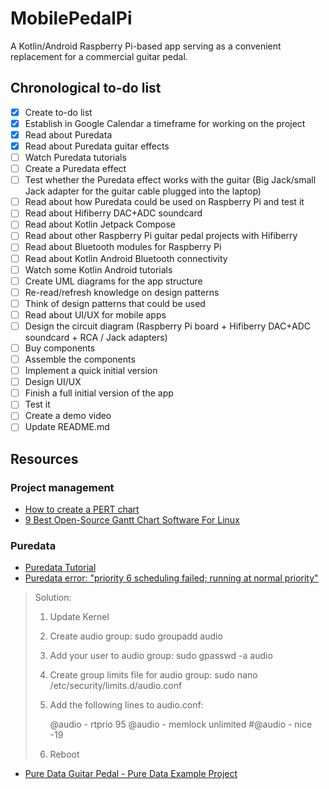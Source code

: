 # MobilePedalPi
A Kotlin/Android Raspberry Pi-based app serving as a convenient replacement for a commercial guitar pedal. 

## Chronological to-do list
- [X] Create to-do list
- [X] Establish in Google Calendar a timeframe for working on the project
- [X] Read about Puredata
- [X] Read about Puredata guitar effects
- [ ] Watch Puredata tutorials
- [ ] Create a Puredata effect
- [ ] Test whether the Puredata effect works with the guitar (Big Jack/small Jack adapter for the guitar cable plugged into the laptop)
- [ ] Read about how Puredata could be used on Raspberry Pi and test it
- [ ] Read about Hifiberry DAC+ADC soundcard
- [ ] Read about Kotlin Jetpack Compose
- [ ] Read about other Raspberry Pi guitar pedal projects with Hifiberry
- [ ] Read about Bluetooth modules for Raspberry Pi
- [ ] Read about Kotlin Android Bluetooth connectivity
- [ ] Watch some Kotlin Android tutorials
- [ ] Create UML diagrams for the app structure
- [ ] Re-read/refresh knowledge on design patterns
- [ ] Think of design patterns that could be used
- [ ] Read about UI/UX for mobile apps
- [ ] Design the circuit diagram (Raspberry Pi board + Hifiberry DAC+ADC soundcard + RCA / Jack adapters)
- [ ] Buy components
- [ ] Assemble the components
- [ ] Implement a quick initial version
- [ ] Design UI/UX
- [ ] Finish a full initial version of the app
- [ ] Test it
- [ ] Create a demo video
- [ ] Update README.md

## Resources

### Project management
- [How to create a PERT chart](https://asana.com/resources/pert-chart)
- [9 Best Open-Source Gantt Chart Software For Linux](https://itsfoss.com/open-source-gantt-chart/) 

### Puredata
- [Puredata Tutorial](https://puredata.info/docs/StartHere/)
- [Puredata error: "priority 6 scheduling failed; running at normal priority"](https://www.reddit.com/r/puredata/comments/88uwyo/installing_pd_for_linux_mint_18/)
> Solution:
>	1. Update Kernel    
>	2. Create audio group: sudo groupadd audio
>	3. Add your user to audio group: sudo gpasswd -a <username> audio
>	4. Create group limits file for audio group: sudo nano /etc/security/limits.d/audio.conf
>	5. Add the following lines to audio.conf:
>  
> 		@audio   -  rtprio     95
>		@audio   -  memlock    unlimited
>		#@audio   -  nice       -19
> 
>	6. Reboot
- [Pure Data Guitar Pedal - Pure Data Example Project](https://www.youtube.com/watch?v=DJCoOr4uHD4)

